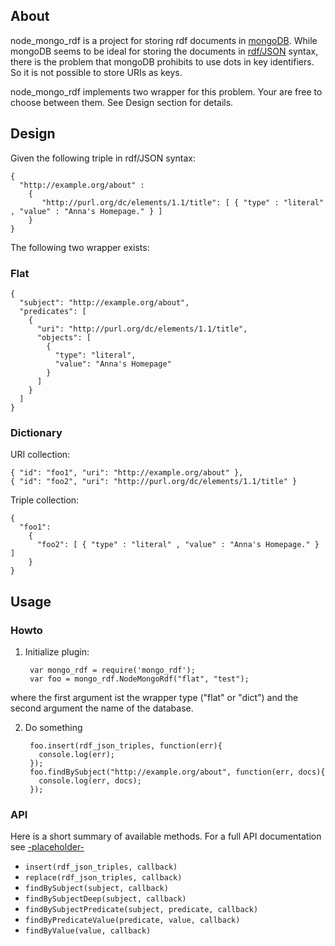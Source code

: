 ## About

node\_mongo\_rdf is a project for storing rdf documents in [mongoDB](http://mongodb.org).
While mongoDB seems to be ideal for storing the documents in [rdf/JSON](http://docs.api.talis.com/platform-api/output-types/rdf-json)
syntax, there is the problem that mongoDB prohibits to use dots in key
identifiers. So it is not possible to store URIs as keys.

node\_mongo\_rdf implements two wrapper for this problem. Your are free to choose between them. See Design section for details.
  
## Design
Given the following triple in rdf/JSON syntax:
    
	{
      "http://example.org/about" : 
        {
           "http://purl.org/dc/elements/1.1/title": [ { "type" : "literal" , "value" : "Anna's Homepage." } ]
        }
    }
	
The following two wrapper exists:

### Flat
    { 
	  "subject": "http://example.org/about",
	  "predicates": [
	    {
		  "uri": "http://purl.org/dc/elements/1.1/title",
		  "objects": [
		    {
			  "type": "literal",
			  "value": "Anna's Homepage"
			}
		  ]
		}
	  ]
	}
### Dictionary
URI collection:

    { "id": "foo1", "uri": "http://example.org/about" },
	{ "id": "foo2", "uri": "http://purl.org/dc/elements/1.1/title" }
	
Triple collection:

    {
	  "foo1":
	    {
		  "foo2": [ { "type" : "literal" , "value" : "Anna's Homepage." } ]
		}
	}

## Usage
### Howto
1. Initialize plugin:

        var mongo_rdf = require('mongo_rdf');
        var foo = mongo_rdf.NodeMongoRdf("flat", "test");
where the first argument ist the wrapper type ("flat" or "dict") and the second argument the name of the database.
	
2. Do something

        foo.insert(rdf_json_triples, function(err){
          console.log(err);
	    });
	    foo.findBySubject("http://example.org/about", function(err, docs){
	      console.log(err, docs);
	    });

### API
Here is a short summary of available methods. For a full API documentation
see [-placeholder-]()

- `insert(rdf_json_triples, callback)`
- `replace(rdf_json_triples, callback)`
- `findBySubject(subject, callback)`
- `findBySubjectDeep(subject, callback)`
- `findBySubjectPredicate(subject, predicate, callback)`
- `findByPredicateValue(predicate, value, callback)`
- `findByValue(value, callback)`
